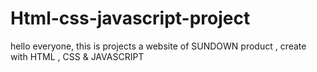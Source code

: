 # Html-css-javascript-project
hello everyone, this is projects a website of SUNDOWN product , create with HTML , CSS &amp; JAVASCRIPT
